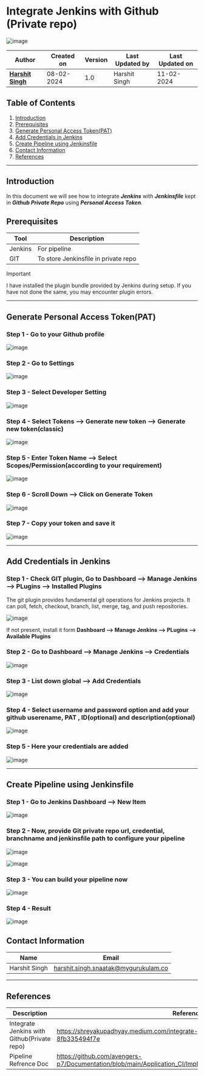 # Integrate Jenkins with Github (Private repo)
![image](https://github.com/avengers-p7/Documentation/assets/156056444/01d3b63b-1a88-489d-a5dd-7e331de0c695)

| Author                                                           | Created on  | Version    | Last Updated by | Last Updated on |
| ---------------------------------------------------------------- | ----------- | ---------- | --------------- | --------------- |
| **[Harshit Singh](https://github.com/Panu-S-Harshit-Ninja-07)**  | 08-02-2024  | 1.0        | Harshit Singh   | 11-02-2024      |

## Table  of Contents

1. [Introduction](#Introduction)
2. [Prerequisites](#Prerequisites)
3. [Generate Personal Access Token(PAT)](#generate-personal-access-tokenpat)
4. [Add Credentials in Jenkins](#Add-Credentials-in-Jenkins)
5. [Create Pipeline using Jenkinsfile](#Create-Pipeline-using-Jenkinsfile)
6. [Contact Information](#Contact-Information)
7. [References](#References)
***

## Introduction
In this document we will see how to integrate _**Jenkins**_  with _**Jenkinsfile**_ kept in _**Github Private Repo**_ using _**Personal Access Token**_.  
## Prerequisites
| Tool | Description |
| ---- | ----------- |
| Jenkins | For pipeline |
| GIT | To store Jenkinsfile in private repo |

> [!Important]
> I have installed the plugin bundle provided by Jenkins during setup. If you have not done the same, you may encounter plugin errors.

***
## Generate Personal Access Token(PAT)
### Step 1 - Go to your Github profile
![image](https://github.com/avengers-p7/Documentation/assets/156056444/20666213-cad3-4c0b-a4fa-07fcd7902793)
### Step 2 - Go to Settings
![image](https://github.com/avengers-p7/Documentation/assets/156056444/cd831c21-3327-472c-b58a-12265322517c)

### Step 3 - Select Developer Setting
![image](https://github.com/avengers-p7/Documentation/assets/156056444/3279196e-b243-4af7-a3a0-61a7359be041)

### Step 4 - Select Tokens --> Generate new token --> Generate new token(classic)
![image](https://github.com/avengers-p7/Documentation/assets/156056444/0e05f52e-b375-44de-97ab-824234b6cbbf)

### Step 5 - Enter Token Name --> Select Scopes/Permission(according to your requirement)
![image](https://github.com/avengers-p7/Documentation/assets/156056444/8657f90a-4e3a-4023-88b6-bf84394092e7)

### Step 6 - Scroll Down --> Click on Generate Token
![image](https://github.com/avengers-p7/Documentation/assets/156056444/46a0abf3-1bd6-478b-b7e1-61910704ef7c)

### Step 7 - Copy your  token and save it  
![image](https://github.com/avengers-p7/Documentation/assets/156056444/38704809-d3d3-4363-a780-0c97567d5948)
***
## Add Credentials in Jenkins
### Step 1 - Check GIT plugin, Go to Dashboard --> Manage Jenkins --> PLugins --> Installed Plugins
The git plugin provides fundamental git operations for Jenkins projects. It can poll, fetch, checkout, branch, list, merge, tag, and push repositories.

![image](https://github.com/avengers-p7/Documentation/assets/156056444/dd5e89aa-66b7-4272-9afe-1e99b772ba94)

If not present, install it form  **Dashboard --> Manage Jenkins --> PLugins --> Available Plugins**
### Step 2 - Go to Dashboard --> Manage Jenkins --> Credentials
![image](https://github.com/avengers-p7/Documentation/assets/156056444/7ddbd779-4cce-4ab8-b074-6ead1451db36)

### Step 3 - List down global --> Add Credentials 
![image](https://github.com/avengers-p7/Documentation/assets/156056444/88663437-cf1f-4d20-b6d6-f853ca572735)

### Step 4 - Select username and password option and  add your github userename, PAT , ID(optional) and description(optional)
![image](https://github.com/avengers-p7/Documentation/assets/156056444/d0a4cac0-52e7-4883-a05a-e24a166f3388)

### Step 5 - Here your credentials are added
![image](https://github.com/avengers-p7/Documentation/assets/156056444/094747b8-5a49-4ca6-a6cd-355f06b5ebea)
***
## Create Pipeline using Jenkinsfile 
### Step 1 - Go to Jenkins Dashboard --> New Item
![image](https://github.com/avengers-p7/Documentation/assets/156056444/95f92018-1a2e-4099-9e44-916a0419877a)

### Step 2 - Now, provide Git private repo url, credential, branchname and jenkinsfile path to  configure your pipeline 
![image](https://github.com/avengers-p7/Documentation/assets/156056444/25fe31e2-127d-45ef-bfd2-4a985a443f79)

![image](https://github.com/avengers-p7/Documentation/assets/156056444/a0172809-4206-4ebf-a050-4afd3bb24d44)

### Step 3 - You can build your pipeline now
![image](https://github.com/avengers-p7/Documentation/assets/156056444/ba41da3b-ec43-4493-bd89-245a42172771)

### Step 4 - Result
![image](https://github.com/avengers-p7/Documentation/assets/156056444/8fcc37f0-1187-41c3-bccd-ca9d6c75bcef)

## Contact Information

|     Name         | Email  |
| -----------------| ------------------------------------ |
| Harshit Singh    | harshit.singh.snaatak@mygurukulam.co |
***

## References

| Description                                   | References  
| --------------------------------------------  | -------------------------------------------------|
| Integrate Jenkins with Github(Private repo)   | https://shreyakupadhyay.medium.com/integrate-jenkins-with-github-private-repo-8fb335494f7e |
| Pipeline Refrence Doc                         | https://github.com/avengers-p7/Documentation/blob/main/Application_CI/Implementation/GenericDoc/jenkinsPipeline.md |

